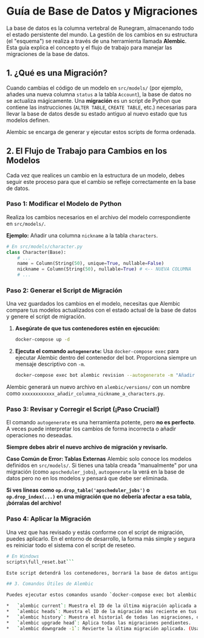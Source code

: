 # Guía de Base de Datos y Migraciones

La base de datos es la columna vertebral de Runegram, almacenando todo el estado persistente del mundo. La gestión de los cambios en su estructura (el "esquema") se realiza a través de una herramienta llamada **Alembic**. Esta guía explica el concepto y el flujo de trabajo para manejar las migraciones de la base de datos.

## 1. ¿Qué es una Migración?

Cuando cambias el código de un modelo en `src/models/` (por ejemplo, añades una nueva columna `status` a la tabla `Account`), la base de datos no se actualiza mágicamente. Una **migración** es un script de Python que contiene las instrucciones (`ALTER TABLE`, `CREATE TABLE`, etc.) necesarias para llevar la base de datos desde su estado antiguo al nuevo estado que tus modelos definen.

Alembic se encarga de generar y ejecutar estos scripts de forma ordenada.

## 2. El Flujo de Trabajo para Cambios en los Modelos

Cada vez que realices un cambio en la estructura de un modelo, debes seguir este proceso para que el cambio se refleje correctamente en la base de datos.

### Paso 1: Modificar el Modelo de Python

Realiza los cambios necesarios en el archivo del modelo correspondiente en `src/models/`.

**Ejemplo:** Añadir una columna `nickname` a la tabla `characters`.

```python
# En src/models/character.py
class Character(Base):
    # ...
    name = Column(String(50), unique=True, nullable=False)
    nickname = Column(String(50), nullable=True) # <-- NUEVA COLUMNA
    # ...
```

### Paso 2: Generar el Script de Migración

Una vez guardados los cambios en el modelo, necesitas que Alembic compare tus modelos actualizados con el estado actual de la base de datos y genere el script de migración.

1.  **Asegúrate de que tus contenedores estén en ejecución:**
    ```bash
    docker-compose up -d
    ```

2.  **Ejecuta el comando `autogenerate`:**
    Usa `docker-compose exec` para ejecutar Alembic dentro del contenedor del bot. Proporciona siempre un mensaje descriptivo con `-m`.

    ```bash
    docker-compose exec bot alembic revision --autogenerate -m "Añadir columna nickname a characters"
    ```

Alembic generará un nuevo archivo en `alembic/versions/` con un nombre como `xxxxxxxxxxxx_añadir_columna_nickname_a_characters.py`.

### Paso 3: Revisar y Corregir el Script (¡Paso Crucial!)

El comando `autogenerate` es una herramienta potente, pero **no es perfecto**. A veces puede interpretar los cambios de forma incorrecta o añadir operaciones no deseadas.

**Siempre debes abrir el nuevo archivo de migración y revisarlo.**

**Caso Común de Error: Tablas Externas**
Alembic solo conoce los modelos definidos en `src/models/`. Si tienes una tabla creada "manualmente" por una migración (como `apscheduler_jobs`), `autogenerate` la verá en la base de datos pero no en los modelos y pensará que debe ser eliminada.

**Si ves líneas como `op.drop_table('apscheduler_jobs')` o `op.drop_index(...)` en una migración que no debería afectar a esa tabla, ¡bórralas del archivo!**

### Paso 4: Aplicar la Migración

Una vez que has revisado y estás conforme con el script de migración, puedes aplicarlo. En el entorno de desarrollo, la forma más simple y segura es reiniciar todo el sistema con el script de reseteo.

```bash
# En Windows
scripts\full_reset.bat```

Este script detendrá los contenedores, borrará la base de datos antigua y la reconstruirá desde cero, aplicando **todas** las migraciones en orden, incluida la nueva que acabas de crear. Al arrancar, el `entrypoint.sh` se encarga de ejecutar `alembic upgrade head`, que pone la base de datos al día.

## 3. Comandos Útiles de Alembic

Puedes ejecutar estos comandos usando `docker-compose exec bot alembic <comando>`.

*   `alembic current`: Muestra el ID de la última migración aplicada a la base de datos.
*   `alembic heads`: Muestra el ID de la migración más reciente en tus archivos (la "cabeza" o `head`).
*   `alembic history`: Muestra el historial de todas las migraciones, desde la base hasta la cabeza, indicando cuál es la actual.
*   `alembic upgrade head`: Aplica todas las migraciones pendientes.
*   `alembic downgrade -1`: Revierte la última migración aplicada. (Usar con cuidado).